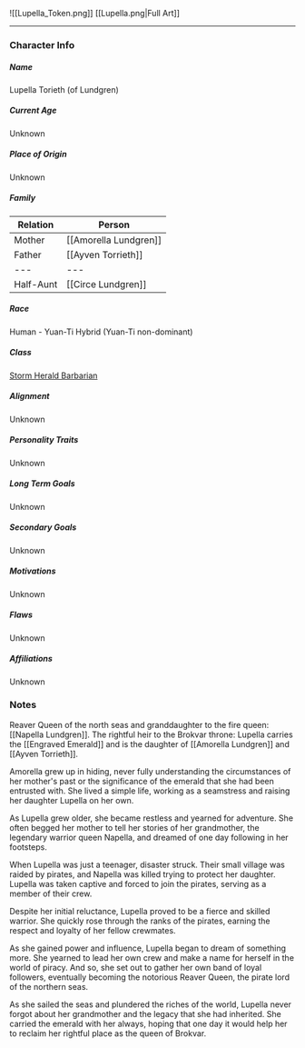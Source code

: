![[Lupella_Token.png]]
[[Lupella.png|Full Art]]

---
### Character Info

##### Name 
Lupella Torieth (of Lundgren)
##### Current Age
Unknown
##### Place of Origin
Unknown
##### Family
| Relation | Person |
| --- | --- |
| Mother | [[Amorella Lundgren]] |
| Father | [[Ayven Torrieth]] |
| --- | --- |
| Half-Aunt | [[Circe Lundgren]] | 
##### Race
Human - Yuan-Ti Hybrid (Yuan-Ti non-dominant)
##### Class
[Storm Herald Barbarian](https://5etools-mirror-1.github.io/classes.html#barbarian_phb,state:sub-storm-herald-xge=b1)
##### Alignment
Unknown
##### Personality Traits
Unknown
##### Long Term Goals
Unknown
##### Secondary Goals
Unknown
##### Motivations
Unknown
##### Flaws
Unknown

##### Affiliations
Unknown
### Notes
Reaver Queen of the north seas and granddaughter to the fire queen: [[Napella Lundgren]]. The rightful heir to the Brokvar throne: Lupella carries the [[Engraved Emerald]] and is the daughter of [[Amorella Lundgren]] and [[Ayven Torrieth]].

Amorella grew up in hiding, never fully understanding the circumstances of her mother's past or the significance of the emerald that she had been entrusted with. She lived a simple life, working as a seamstress and raising her daughter Lupella on her own.

As Lupella grew older, she became restless and yearned for adventure. She often begged her mother to tell her stories of her grandmother, the legendary warrior queen Napella, and dreamed of one day following in her footsteps.

When Lupella was just a teenager, disaster struck. Their small village was raided by pirates, and Napella was killed trying to protect her daughter. Lupella was taken captive and forced to join the pirates, serving as a member of their crew.

Despite her initial reluctance, Lupella proved to be a fierce and skilled warrior. She quickly rose through the ranks of the pirates, earning the respect and loyalty of her fellow crewmates.

As she gained power and influence, Lupella began to dream of something more. She yearned to lead her own crew and make a name for herself in the world of piracy. And so, she set out to gather her own band of loyal followers, eventually becoming the notorious Reaver Queen, the pirate lord of the northern seas.

As she sailed the seas and plundered the riches of the world, Lupella never forgot about her grandmother and the legacy that she had inherited. She carried the emerald with her always, hoping that one day it would help her to reclaim her rightful place as the queen of Brokvar.